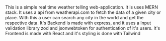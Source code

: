 This is a simple real time weather telling web-application.
It is uses MERN stack.
It uses a api from weatherapi.com to fetch the data of a given city or place.
With this a user can search any city in the world and get the respective data.
It's Backend is made with express, and it uses a Input validation library zod and jsonwebtoken for authentication of it's users.
It's Frontend is made with React and it's styling is done with Tailwind
